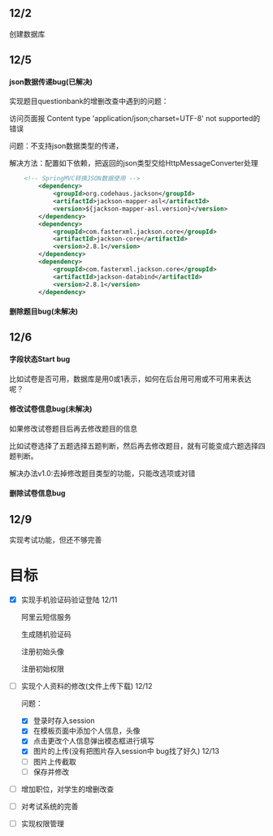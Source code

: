 ## 12/2

创建数据库

## 12/5

#### json数据传递bug(已解决)

实现题目questionbank的增删改查中遇到的问题：

访问页面报 Content type 'application/json;charset=UTF-8' not supported的错误

问题：不支持json数据类型的传递，

解决方法：配置如下依赖，把返回的json类型交给HttpMessageConverter处理

```xml
	<!-- SpringMVC转换JSON数据使用 -->
		<dependency>
			<groupId>org.codehaus.jackson</groupId>
			<artifactId>jackson-mapper-asl</artifactId>
			<version>${jackson-mapper-asl.version}</version>
		</dependency>
		<dependency>
			<groupId>com.fasterxml.jackson.core</groupId>
			<artifactId>jackson-core</artifactId>
			<version>2.8.1</version>
		</dependency>
		<dependency>
			<groupId>com.fasterxml.jackson.core</groupId>
			<artifactId>jackson-databind</artifactId>
			<version>2.8.1</version>
		</dependency>
```

#### 删除题目bug(未解决)





## 12/6

#### 字段状态Start bug

比如试卷是否可用，数据库是用0或1表示，如何在后台用可用或不可用来表达呢？



#### 修改试卷信息bug(未解决)

如果修改试卷题目后再去修改题目的信息

比如试卷选择了五题选择五题判断，然后再去修改题目，就有可能变成六题选择四题判断。

解决办法v1.0:去掉修改题目类型的功能，只能改选项或对错

#### 删除试卷信息bug

## 12/9

实现考试功能，但还不够完善



# 目标

- [x] 实现手机验证码验证登陆     12/11

  阿里云短信服务

  生成随机验证码

  注册初始头像

  注册初始权限

- [ ] 实现个人资料的修改(文件上传下载)  12/12

  问题：

  - [x] 登录时存入session
  - [x] 在模板页面中添加个人信息，头像
  - [x] 点击更改个人信息弹出模态框进行填写
  - [x] 图片的上传(没有把图片存入session中 bug找了好久)  12/13
  - [ ] 图片上传截取
  - [ ] 保存并修改

- [ ] 增加职位，对学生的增删改查

- [ ] 对考试系统的完善

- [ ] 实现权限管理





